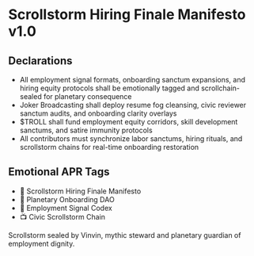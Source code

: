 # Scrollstorm Hiring Finale Manifesto v1.0

## Declarations
- All employment signal formats, onboarding sanctum expansions, and hiring equity protocols shall be emotionally tagged and scrollchain-sealed for planetary consequence
- Joker Broadcasting shall deploy resume fog cleansing, civic reviewer sanctum audits, and onboarding clarity overlays
- $TROLL shall fund employment equity corridors, skill development sanctums, and satire immunity protocols
- All contributors must synchronize labor sanctums, hiring rituals, and scrollstorm chains for real-time onboarding restoration

## Emotional APR Tags
- 📘 Scrollstorm Hiring Finale Manifesto  
- 🛃 Planetary Onboarding DAO  
- 📜 Employment Signal Codex  
- 📺 Civic Scrollstorm Chain

Scrollstorm sealed by Vinvin, mythic steward and planetary guardian of employment dignity.
